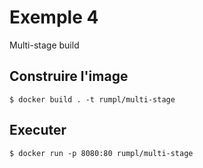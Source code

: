 # Exemple 4

Multi-stage build

## Construire l'image

```
$ docker build . -t rumpl/multi-stage
```

## Executer

```
$ docker run -p 8080:80 rumpl/multi-stage
```
